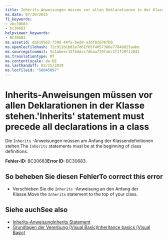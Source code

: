 ```yaml
---
title: Inherits-Anweisungen müssen vor allen Deklarationen in der Klasse stehen.
ms.date: 07/20/2015
f1_keywords:
- vbc30683
- bc30683
helpviewer_keywords:
- BC30683
ms.assetid: da619562-f39d-44fa-bed0-a3df02636fb0
ms.openlocfilehash: 72c911b1b81e7d61f65f4057386e7784b825aabe
ms.sourcegitcommit: 5c1abeec15fbddcc7dbaa729fabc1f1f29f12045
ms.translationtype: MT
ms.contentlocale: de-DE
ms.lasthandoff: 03/15/2019
ms.locfileid: "58045097"
---
```

# <a name="inherits-statement-must-precede-all-declarations-in-a-class"></a><span data-ttu-id="7de2b-102">Inherits-Anweisungen müssen vor allen Deklarationen in der Klasse stehen.</span><span class="sxs-lookup"><span data-stu-id="7de2b-102">'Inherits' statement must precede all declarations in a class</span></span>
<span data-ttu-id="7de2b-103">Die `Inherits` -Anweisungen müssen am Anfang der Klassendefinitionen stehen.</span><span class="sxs-lookup"><span data-stu-id="7de2b-103">The `Inherits` statements must be at the beginning of class definitions.</span></span>  
  
 <span data-ttu-id="7de2b-104">**Fehler-ID:** BC30683</span><span class="sxs-lookup"><span data-stu-id="7de2b-104">**Error ID:** BC30683</span></span>  
  
## <a name="to-correct-this-error"></a><span data-ttu-id="7de2b-105">So beheben Sie diesen Fehler</span><span class="sxs-lookup"><span data-stu-id="7de2b-105">To correct this error</span></span>  
  
-   <span data-ttu-id="7de2b-106">Verschieben Sie die `Inherits` -Anweisung an den Anfang der Klasse.</span><span class="sxs-lookup"><span data-stu-id="7de2b-106">Move the `Inherits` statement to the top of your class.</span></span>  
  
## <a name="see-also"></a><span data-ttu-id="7de2b-107">Siehe auch</span><span class="sxs-lookup"><span data-stu-id="7de2b-107">See also</span></span>

- [<span data-ttu-id="7de2b-108">Inherits-Anweisung</span><span class="sxs-lookup"><span data-stu-id="7de2b-108">Inherits Statement</span></span>](../../visual-basic/language-reference/statements/inherits-statement.md)
- [<span data-ttu-id="7de2b-109">Grundlagen der Vererbung (Visual Basic)</span><span class="sxs-lookup"><span data-stu-id="7de2b-109">Inheritance basics (Visual Basic)</span></span>](~/docs/visual-basic/programming-guide/language-features/objects-and-classes/inheritance-basics.md)
